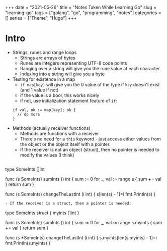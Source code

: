+++
date = "2021-05-26"
title = "Notes Taken While Learning Go"
slug = "learning-go"
tags = ["golang", "go", "programming", "notes"]
categories = []
series = ["Theme", "Hugo"]
+++

# Intro
- Strings, runes and range loops
  - Strings are arrays of bytes
  - Runes are integers representing UTF-8 code points
  - Ranging over a string will give you the rune value at each character
  - Indexing into a string will give you a byte
- Testing for existence in a map
  - `if map[key]` will give you the 0 value of the type if `key` doesn't exist (and 1 value if not)
  - if the value is a bool, this works nicely
  - if not, use initialization statement feature of `if`:
  ```
  if val, ok := map[key]; ok {
    // do more
  }
  ```
- Methods (actually receiver functions)
  - Methods are functions with a receiver
  - There's no need for a `this` keyword - just access either values from the object or the object itself with a pointer.
  - If the receiver is not an object (struct), then no pointer is needed to modify the values (I think)
  ```
type SomeInts []int

func (s SomeInts) sumInts () int {
  sum := 0
  for _, val := range s {
    sum += val
  }
  return sum
} 

func (s SomeInts) changeTheLastInt (i int) {
  s[len(s) - 1]=i
  fmt.Println(s)
}
  ```
  - If the receiver is a struct, then a pointer is needed:
  ```
  type SomeInts struct {
  myints []int
}

func (s SomeInts) sumInts () int {
  sum := 0
  for _, val := range s.myints {
    sum += val
  }
  return sum
} 

func (s *SomeInts) changeTheLastInt (i int) {
  s.myints[len(s.myints) - 1]=i
  fmt.Println(s.myints)
}
  ```

